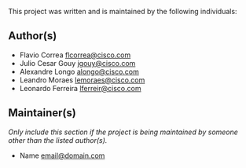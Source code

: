 This project was written and is maintained by the following individuals:

## Author(s)

* Flavio Correa <flcorrea@cisco.com>
* Julio Cesar Gouy <jgouy@cisco.com>
* Alexandre Longo <alongo@cisco.com>
* Leandro Moraes <lemoraes@cisco.com>
* Leonardo Ferreira <lferreir@cisco.com>


## Maintainer(s)

_Only include this section if the project is being maintained by someone other than the listed author(s)._

* Name <email@domain.com>
